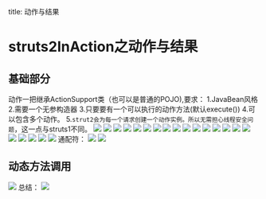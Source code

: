 title: 动作与结果 

#  struts2InAction之动作与结果 
##  基础部分 

动作一把继承ActionSupport类（也可以是普通的POJO),要求：
1.JavaBean风格
2.需要一个无参构造器
3.只要要有一个可以执行的动作方法(默认execute())
4.可以包含多个动作。
5.` strut2会为每一个请求创建一个动作实例。所以无需担心线程安全问题 `，这一点与struts1不同。
![](/data/dokuwiki/pasted/20150721-080754.png)
![](/data/dokuwiki/pasted/20150721-080808.png)
![](/data/dokuwiki/pasted/20150721-080856.png)
![](/data/dokuwiki/pasted/20150721-081014.png)
![](/data/dokuwiki/pasted/20150721-081049.png)
![](/data/dokuwiki/pasted/20150721-081205.png)
![](/data/dokuwiki/pasted/20150721-081315.png)
![](/data/dokuwiki/pasted/20150721-081334.png)
![](/data/dokuwiki/pasted/20150721-081345.png)
![](/data/dokuwiki/pasted/20150721-081454.png)
![](/data/dokuwiki/pasted/20150721-081531.png)
![](/data/dokuwiki/pasted/20150721-081553.png)
![](/data/dokuwiki/pasted/20150721-081627.png)
![](/data/dokuwiki/pasted/20150721-081649.png)
![](/data/dokuwiki/pasted/20150721-081744.png)
![](/data/dokuwiki/pasted/20150721-081846.png)
![](/data/dokuwiki/pasted/20150721-081908.png)
![](/data/dokuwiki/pasted/20150721-081939.png)
![](/data/dokuwiki/pasted/20150721-082028.png)
![](/data/dokuwiki/pasted/20150721-082055.png)
![](/data/dokuwiki/pasted/20150721-082122.png)
通配符：
![](/data/dokuwiki/pasted/20150721-082452.png)
![](/data/dokuwiki/pasted/20150721-082742.png)
##  动态方法调用 
![](/data/dokuwiki/pasted/20150721-083438.png)
总结：
![](/data/dokuwiki/pasted/20150721-083630.png)
